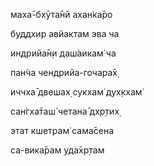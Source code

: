 маха̄-бхӯта̄нй ахан̇ка̄ро

буддхир авйактам эва ча

индрийа̄н̣и даш́аикам̇ ча

пан̃ча чендрийа-гочара̄х̣

иччха̄ двешах̣ сукхам̇ дух̣кхам̇

сан̇гха̄таш́ четана̄ дхр̣тих̣

этат кшетрам̇ сама̄сена

са-вика̄рам уда̄хр̣там